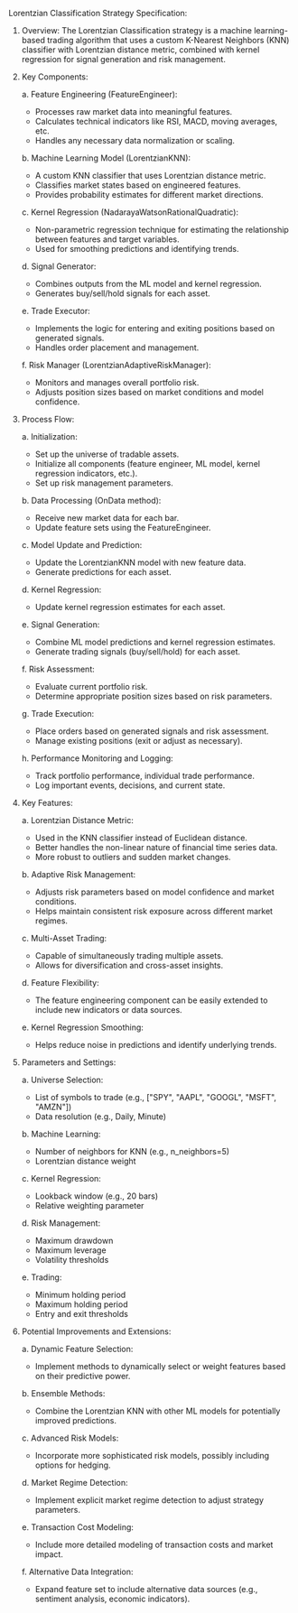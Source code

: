 
Lorentzian Classification Strategy Specification:

1. Overview:
The Lorentzian Classification strategy is a machine learning-based trading algorithm that uses a custom K-Nearest Neighbors (KNN) classifier with Lorentzian distance metric, combined with kernel regression for signal generation and risk management.

2. Key Components:

   a. Feature Engineering (FeatureEngineer):
   - Processes raw market data into meaningful features.
   - Calculates technical indicators like RSI, MACD, moving averages, etc.
   - Handles any necessary data normalization or scaling.

   b. Machine Learning Model (LorentzianKNN):
   - A custom KNN classifier that uses Lorentzian distance metric.
   - Classifies market states based on engineered features.
   - Provides probability estimates for different market directions.

   c. Kernel Regression (NadarayaWatsonRationalQuadratic):
   - Non-parametric regression technique for estimating the relationship between features and target variables.
   - Used for smoothing predictions and identifying trends.

   d. Signal Generator:
   - Combines outputs from the ML model and kernel regression.
   - Generates buy/sell/hold signals for each asset.

   e. Trade Executor:
   - Implements the logic for entering and exiting positions based on generated signals.
   - Handles order placement and management.

   f. Risk Manager (LorentzianAdaptiveRiskManager):
   - Monitors and manages overall portfolio risk.
   - Adjusts position sizes based on market conditions and model confidence.

3. Process Flow:

   a. Initialization:
   - Set up the universe of tradable assets.
   - Initialize all components (feature engineer, ML model, kernel regression indicators, etc.).
   - Set up risk management parameters.

   b. Data Processing (OnData method):
   - Receive new market data for each bar.
   - Update feature sets using the FeatureEngineer.

   c. Model Update and Prediction:
   - Update the LorentzianKNN model with new feature data.
   - Generate predictions for each asset.

   d. Kernel Regression:
   - Update kernel regression estimates for each asset.

   e. Signal Generation:
   - Combine ML model predictions and kernel regression estimates.
   - Generate trading signals (buy/sell/hold) for each asset.

   f. Risk Assessment:
   - Evaluate current portfolio risk.
   - Determine appropriate position sizes based on risk parameters.

   g. Trade Execution:
   - Place orders based on generated signals and risk assessment.
   - Manage existing positions (exit or adjust as necessary).

   h. Performance Monitoring and Logging:
   - Track portfolio performance, individual trade performance.
   - Log important events, decisions, and current state.

4. Key Features:

   a. Lorentzian Distance Metric:
   - Used in the KNN classifier instead of Euclidean distance.
   - Better handles the non-linear nature of financial time series data.
   - More robust to outliers and sudden market changes.

   b. Adaptive Risk Management:
   - Adjusts risk parameters based on model confidence and market conditions.
   - Helps maintain consistent risk exposure across different market regimes.

   c. Multi-Asset Trading:
   - Capable of simultaneously trading multiple assets.
   - Allows for diversification and cross-asset insights.

   d. Feature Flexibility:
   - The feature engineering component can be easily extended to include new indicators or data sources.

   e. Kernel Regression Smoothing:
   - Helps reduce noise in predictions and identify underlying trends.

5. Parameters and Settings:

   a. Universe Selection:
   - List of symbols to trade (e.g., ["SPY", "AAPL", "GOOGL", "MSFT", "AMZN"])
   - Data resolution (e.g., Daily, Minute)

   b. Machine Learning:
   - Number of neighbors for KNN (e.g., n_neighbors=5)
   - Lorentzian distance weight

   c. Kernel Regression:
   - Lookback window (e.g., 20 bars)
   - Relative weighting parameter

   d. Risk Management:
   - Maximum drawdown
   - Maximum leverage
   - Volatility thresholds

   e. Trading:
   - Minimum holding period
   - Maximum holding period
   - Entry and exit thresholds

6. Potential Improvements and Extensions:

   a. Dynamic Feature Selection:
   - Implement methods to dynamically select or weight features based on their predictive power.

   b. Ensemble Methods:
   - Combine the Lorentzian KNN with other ML models for potentially improved predictions.

   c. Advanced Risk Models:
   - Incorporate more sophisticated risk models, possibly including options for hedging.

   d. Market Regime Detection:
   - Implement explicit market regime detection to adjust strategy parameters.

   e. Transaction Cost Modeling:
   - Include more detailed modeling of transaction costs and market impact.

   f. Alternative Data Integration:
   - Expand feature set to include alternative data sources (e.g., sentiment analysis, economic indicators).

